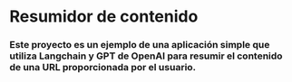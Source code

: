 # Resumidor de contenido



 ### Este proyecto es un ejemplo de una aplicación simple que utiliza Langchain y GPT de OpenAI para resumir el contenido de una URL proporcionada por el usuario.


